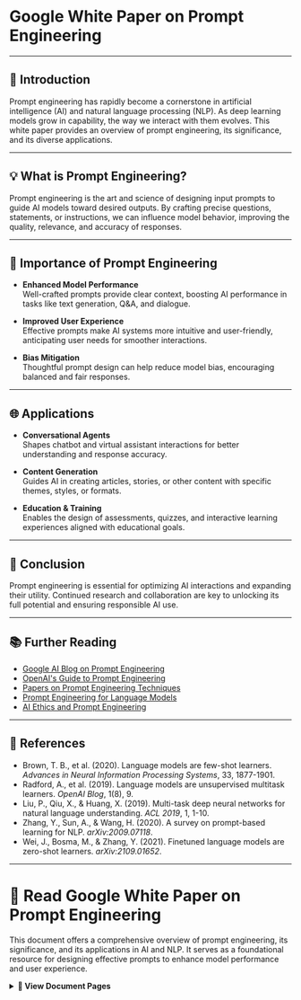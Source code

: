 # Google White Paper on Prompt Engineering

---

## 📖 Introduction

Prompt engineering has rapidly become a cornerstone in artificial intelligence (AI) and natural language processing (NLP). As deep learning models grow in capability, the way we interact with them evolves. This white paper provides an overview of prompt engineering, its significance, and its diverse applications.

---

## 💡 What is Prompt Engineering?

Prompt engineering is the art and science of designing input prompts to guide AI models toward desired outputs. By crafting precise questions, statements, or instructions, we can influence model behavior, improving the quality, relevance, and accuracy of responses.

---

## 🚀 Importance of Prompt Engineering

- **Enhanced Model Performance**  
    Well-crafted prompts provide clear context, boosting AI performance in tasks like text generation, Q&A, and dialogue.

- **Improved User Experience**  
    Effective prompts make AI systems more intuitive and user-friendly, anticipating user needs for smoother interactions.

- **Bias Mitigation**  
    Thoughtful prompt design can help reduce model bias, encouraging balanced and fair responses.

---

## 🌐 Applications

- **Conversational Agents**  
    Shapes chatbot and virtual assistant interactions for better understanding and response accuracy.

- **Content Generation**  
    Guides AI in creating articles, stories, or other content with specific themes, styles, or formats.

- **Education & Training**  
    Enables the design of assessments, quizzes, and interactive learning experiences aligned with educational goals.

---

## 📝 Conclusion

Prompt engineering is essential for optimizing AI interactions and expanding their utility. Continued research and collaboration are key to unlocking its full potential and ensuring responsible AI use.

---

## 📚 Further Reading

- [Google AI Blog on Prompt Engineering](https://ai.googleblog.com/)
- [OpenAI's Guide to Prompt Engineering](https://openai.com/research/prompt-engineering)
- [Papers on Prompt Engineering Techniques](https://arxiv.org/search/cs?searchtype=author&query=Prompt+Engineering)
- [Prompt Engineering for Language Models](https://www.promptingguide.ai/)
- [AI Ethics and Prompt Engineering](https://aiethicsjournal.org/)

---

## 🔗 References

- Brown, T. B., et al. (2020). Language models are few-shot learners. *Advances in Neural Information Processing Systems*, 33, 1877-1901.
- Radford, A., et al. (2019). Language models are unsupervised multitask learners. *OpenAI Blog*, 1(8), 9.
- Liu, P., Qiu, X., & Huang, X. (2019). Multi-task deep neural networks for natural language understanding. *ACL 2019*, 1, 1-10.
- Zhang, Y., Sun, A., & Wang, H. (2020). A survey on prompt-based learning for NLP. *arXiv:2009.07118*.
- Wei, J., Bosma, M., & Zhang, Y. (2021). Finetuned language models are zero-shot learners. *arXiv:2109.01652*.

---

# 📄 Read Google White Paper on Prompt Engineering

This document offers a comprehensive overview of prompt engineering, its significance, and its applications in AI and NLP. It serves as a foundational resource for designing effective prompts to enhance model performance and user experience.

<details>
<summary><strong>📂 View Document Pages</strong></summary>

<div style="overflow-x: auto; max-width: 100%;max-height: 100vh; padding: 8px; border: 1px solid #ddd; border-radius: 6px; background: #fafbfc;">
<div align="center" style="display: flex; flex-wrap: wrap; justify-content: center; gap: 12px;">
<img src="./Prompt%20Engineering_page-0001.jpg" alt="Page 1" style="height:100%; width:100%; margin:4px;">
<img src="./Prompt%20Engineering_page-0002.jpg" alt="Page 2" style="height:100%; width:100%; margin:4px;">
<img src="./Prompt%20Engineering_page-0003.jpg" alt="Page 3" style="height:100%; width:100%; margin:4px;">
<img src="./Prompt%20Engineering_page-0004.jpg" alt="Page 4" style="height:100%; width:100%; margin:4px;">
<img src="./Prompt%20Engineering_page-0005.jpg" alt="Page 5" style="height:100%; width:100%; margin:4px;">
<img src="./Prompt%20Engineering_page-0006.jpg" alt="Page 6" style="height:100%; width:100%; margin:4px;">
<img src="./Prompt%20Engineering_page-0007.jpg" alt="Page 7" style="height:100%; width:100%; margin:4px;">
<img src="./Prompt%20Engineering_page-0008.jpg" alt="Page 8" style="height:100%; width:100%; margin:4px;">
<img src="./Prompt%20Engineering_page-0009.jpg" alt="Page 9" style="height:100%; width:100%; margin:4px;">
<img src="./Prompt%20Engineering_page-0010.jpg" alt="Page 10" style="height:100%; width:100%; margin:4px;">
<img src="./Prompt%20Engineering_page-0011.jpg" alt="Page 11" style="height:100%; width:100%; margin:4px;">
<img src="./Prompt%20Engineering_page-0012.jpg" alt="Page 12" style="height:100%; width:100%; margin:4px;">
<img src="./Prompt%20Engineering_page-0013.jpg" alt="Page 13" style="height:100%; width:100%; margin:4px;">
<img src="./Prompt%20Engineering_page-0014.jpg" alt="Page 14" style="height:100%; width:100%; margin:4px;">
<img src="./Prompt%20Engineering_page-0015.jpg" alt="Page 15" style="height:100%; width:100%; margin:4px;">
<img src="./Prompt%20Engineering_page-0016.jpg" alt="Page 16" style="height:100%; width:100%; margin:4px;">
<img src="./Prompt%20Engineering_page-0017.jpg" alt="Page 17" style="height:100%; width:100%; margin:4px;">
<img src="./Prompt%20Engineering_page-0018.jpg" alt="Page 18" style="height:100%; width:100%; margin:4px;">
<img src="./Prompt%20Engineering_page-0019.jpg" alt="Page 19" style="height:100%; width:100%; margin:4px;">
<img src="./Prompt%20Engineering_page-0020.jpg" alt="Page 20" style="height:100%; width:100%; margin:4px;">
<img src="./Prompt%20Engineering_page-0021.jpg" alt="Page 21" style="height:100%; width:100%; margin:4px;">
<img src="./Prompt%20Engineering_page-0022.jpg" alt="Page 22" style="height:100%; width:100%; margin:4px;">
<img src="./Prompt%20Engineering_page-0023.jpg" alt="Page 23" style="height:100%; width:100%; margin:4px;">
<img src="./Prompt%20Engineering_page-0024.jpg" alt="Page 24" style="height:100%; width:100%; margin:4px;">
<img src="./Prompt%20Engineering_page-0025.jpg" alt="Page 25" style="height:100%; width:100%; margin:4px;">
<img src="./Prompt%20Engineering_page-0026.jpg" alt="Page 26" style="height:100%; width:100%; margin:4px;">
<img src="./Prompt%20Engineering_page-0027.jpg" alt="Page 27" style="height:100%; width:100%; margin:4px;">
<img src="./Prompt%20Engineering_page-0028.jpg" alt="Page 28" style="height:100%; width:100%; margin:4px;">
<img src="./Prompt%20Engineering_page-0029.jpg" alt="Page 29" style="height:100%; width:100%; margin:4px;">
<img src="./Prompt%20Engineering_page-0030.jpg" alt="Page 30" style="height:100%; width:100%; margin:4px;">
<img src="./Prompt%20Engineering_page-0031.jpg" alt="Page 31" style="height:100%; width:100%; margin:4px;">
<img src="./Prompt%20Engineering_page-0032.jpg" alt="Page 32" style="height:100%; width:100%; margin:4px;">
<img src="./Prompt%20Engineering_page-0033.jpg" alt="Page 33" style="height:100%; width:100%; margin:4px;">
<img src="./Prompt%20Engineering_page-0034.jpg" alt="Page 34" style="height:100%; width:100%; margin:4px;">
<img src="./Prompt%20Engineering_page-0035.jpg" alt="Page 35" style="height:100%; width:100%; margin:4px;">
<img src="./Prompt%20Engineering_page-0036.jpg" alt="Page 36" style="height:100%; width:100%; margin:4px;">
<img src="./Prompt%20Engineering_page-0037.jpg" alt="Page 37" style="height:100%; width:100%; margin:4px;">
<img src="./Prompt%20Engineering_page-0038.jpg" alt="Page 38" style="height:100%; width:100%; margin:4px;">
<img src="./Prompt%20Engineering_page-0039.jpg" alt="Page 39" style="height:100%; width:100%; margin:4px;">
<img src="./Prompt%20Engineering_page-0040.jpg" alt="Page 40" style="height:100%; width:100%; margin:4px;">
<img src="./Prompt%20Engineering_page-0041.jpg" alt="Page 41" style="height:100%; width:100%; margin:4px;">
<img src="./Prompt%20Engineering_page-0042.jpg" alt="Page 42" style="height:100%; width:100%; margin:4px;">
<img src="./Prompt%20Engineering_page-0043.jpg" alt="Page 43" style="height:100%; width:100%; margin:4px;">
<img src="./Prompt%20Engineering_page-0044.jpg" alt="Page 44" style="height:100%; width:100%; margin:4px;">
<img src="./Prompt%20Engineering_page-0045.jpg" alt="Page 45" style="height:100%; width:100%; margin:4px;">
<img src="./Prompt%20Engineering_page-0046.jpg" alt="Page 46" style="height:100%; width:100%; margin:4px;">
<img src="./Prompt%20Engineering_page-0047.jpg" alt="Page 47" style="height:100%; width:100%; margin:4px;">
<img src="./Prompt%20Engineering_page-0048.jpg" alt="Page 48" style="height:100%; width:100%; margin:4px;">
<img src="./Prompt%20Engineering_page-0049.jpg" alt="Page 49" style="height:100%; width:100%; margin:4px;">
<img src="./Prompt%20Engineering_page-0050.jpg" alt="Page 50" style="height:100%; width:100%; margin:4px;">
<img src="./Prompt%20Engineering_page-0051.jpg" alt="Page 51" style="height:100%; width:100%; margin:4px;">
<img src="./Prompt%20Engineering_page-0052.jpg" alt="Page 52" style="height:100%; width:100%; margin:4px;">
<img src="./Prompt%20Engineering_page-0053.jpg" alt="Page 53" style="height:100%; width:100%; margin:4px;">
<img src="./Prompt%20Engineering_page-0054.jpg" alt="Page 54" style="height:100%; width:100%; margin:4px;">
<img src="./Prompt%20Engineering_page-0055.jpg" alt="Page 55" style="height:100%; width:100%; margin:4px;">
<img src="./Prompt%20Engineering_page-0056.jpg" alt="Page 56" style="height:100%; width:100%; margin:4px;">
<img src="./Prompt%20Engineering_page-0057.jpg" alt="Page 57" style="height:100%; width:100%; margin:4px;">
<img src="./Prompt%20Engineering_page-0058.jpg" alt="Page 58" style="height:100%; width:100%; margin:4px;">
<img src="./Prompt%20Engineering_page-0059.jpg" alt="Page 59" style="height:100%; width:100%; margin:4px;">
<img src="./Prompt%20Engineering_page-0060.jpg" alt="Page 60" style="height:100%; width:100%; margin:4px;">
<img src="./Prompt%20Engineering_page-0061.jpg" alt="Page 61" style="height:100%; width:100%; margin:4px;">
<img src="./Prompt%20Engineering_page-0062.jpg" alt="Page 62" style="height:100%; width:100%; margin:4px;">
<img src="./Prompt%20Engineering_page-0063.jpg" alt="Page 63" style="height:100%; width:100%; margin:4px;">
<img src="./Prompt%20Engineering_page-0064.jpg" alt="Page 64" style="height:100%; width:100%; margin:4px;">
<img src="./Prompt%20Engineering_page-0065.jpg" alt="Page 65" style="height:100%; width:100%; margin:4px;">
</div></div></details>
